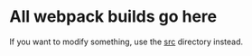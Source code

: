 # All webpack builds go here

If you want to modify something, use the [src](../src) directory instead.
